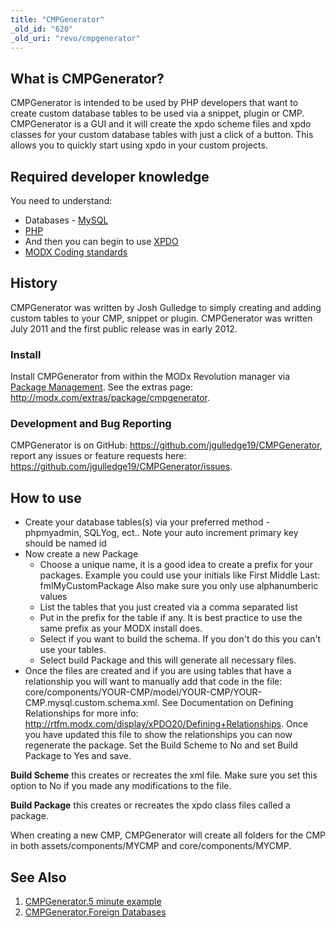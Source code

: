 ```yaml
---
title: "CMPGenerator"
_old_id: "620"
_old_uri: "revo/cmpgenerator"
---
```


## What is CMPGenerator?

CMPGenerator is intended to be used by PHP developers that want to create custom database tables to be used via a snippet, plugin or CMP. CMPGenerator is a GUI and it will create the xpdo scheme files and xpdo classes for your custom database tables with just a click of a button. This allows you to quickly start using xpdo in your custom projects.

## Required developer knowledge

You need to understand:

- Databases - [MySQL](http://dev.mysql.com/)
- [PHP](http://php.net)
- And then you can begin to use [XPDO](developing-in-modx/basic-development/xpdo "xPDO")
- [MODX Coding standards](developing-in-modx/code-standards "Code Standards")

## History

CMPGenerator was written by Josh Gulledge to simply creating and adding custom tables to your CMP, snippet or plugin. CMPGenerator was written July 2011 and the first public release was in early 2012.

### Install

Install CMPGenerator from within the MODx Revolution manager via [Package Management](developing-in-modx/advanced-development/package-management "Package Management"). See the extras page: <http://modx.com/extras/package/cmpgenerator>.

### Development and Bug Reporting

CMPGenerator is on GitHub: <https://github.com/jgulledge19/CMPGenerator>, report any issues or feature requests here: <https://github.com/jgulledge19/CMPGenerator/issues>.

## How to use

- Create your database tables(s) via your preferred method - phpmyadmin, SQLYog, ect.. 
  Note your auto increment primary key should be named id
- Now create a new Package 
  - Choose a unique name, it is a good idea to create a prefix for your packages. 
      Example you could use your initials like First Middle Last: fmlMyCustomPackage 
      Also make sure you only use alphanumberic values
  - List the tables that you just created via a comma separated list
  - Put in the prefix for the table if any. It is best practice to use the same prefix as your MODX install does.
  - Select if you want to build the schema. If you don't do this you can't use your tables.
  - Select build Package and this will generate all necessary files.
- Once the files are created and if you are using tables that have a relationship you will want to manually add that code in the file: core/components/YOUR-CMP/model/YOUR-CMP/YOUR-CMP.mysql.custom.schema.xml. See Documentation on Defining Relationships for more info: <http://rtfm.modx.com/display/xPDO20/Defining+Relationships>. 
  Once you have updated this file to show the relationships you can now regenerate the package. Set the Build Scheme to No and set Build Package to Yes and save.

**Build Scheme** this creates or recreates the xml file. Make sure you set this option to No if you made any modifications to the file.

**Build Package** this creates or recreates the xpdo class files called a package.

When creating a new CMP, CMPGenerator will create all folders for the CMP in both assets/components/MYCMP and core/components/MYCMP.

## See Also

1. [CMPGenerator.5 minute example](/extras/revo/cmpgenerator/cmpgenerator.5-minute-example)
2. [CMPGenerator.Foreign Databases](/extras/revo/cmpgenerator/cmpgenerator.foreign-databases)